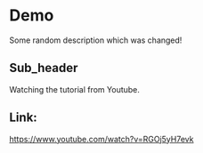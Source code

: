 # Demo

Some random description which was changed! 


## Sub_header

Watching the tutorial from Youtube. 

## Link:

https://www.youtube.com/watch?v=RGOj5yH7evk